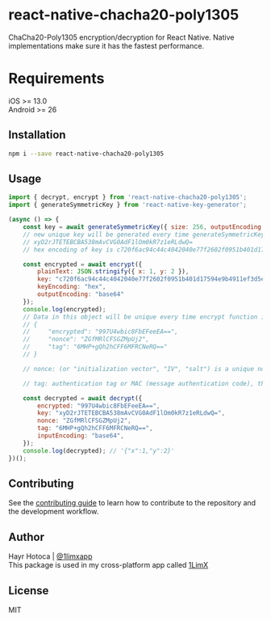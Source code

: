 # react-native-chacha20-poly1305

ChaCha20-Poly1305 encryption/decryption for React Native.  Native implementations make sure it has the fastest performance.

# Requirements
iOS >= 13.0\
Android >= 26

## Installation

```sh
npm i --save react-native-chacha20-poly1305
```

## Usage

```js
import { decrypt, encrypt } from 'react-native-chacha20-poly1305';
import { generateSymmetricKey } from 'react-native-key-generator';

(async () => {
    const key = await generateSymmetricKey({ size: 256, outputEncoding: "base64" });
    // new unique key will be generated every time generateSymmetricKey is run
    // xyD2rJTETEBCBA538mAvCVG0AdF1lOm0kR7z1eRLdwQ=
    // hex encoding of key is c720f6ac94c44c4042040e77f2602f0951b401d17594e9b4911ef3d5e44b7704

    const encrypted = await encrypt({
        plainText: JSON.stringify({ x: 1, y: 2 }),
        key: "c720f6ac94c44c4042040e77f2602f0951b401d17594e9b4911ef3d5e44b7704",
        keyEncoding: "hex",
        outputEncoding: "base64"
    });
    console.log(encrypted);
    // Data in this object will be unique every time encrypt function is run
    // {
    //     "encrypted": "997U4wbic8FbEFeeEA==",
    //     "nonce": "ZGfMRlCFSGZMpUj2",
    //     "tag": "6MHP+gQh2hCFF6MFRCNeRQ=="
    // }

    // nonce: (or "initialization vector", "IV", "salt") is a unique non-secret sequence of data required by most cipher (encryption) algorithms, making the ciphertext (encrypted data) unique despite the same key

    // tag: authentication tag or MAC (message authentication code), the algorithm uses it to verify whether or not the ciphertext (encrypted data) and/or associated data have been modified.

    const decrypted = await decrypt({
        encrypted: "997U4wbic8FbEFeeEA==",
        key: "xyD2rJTETEBCBA538mAvCVG0AdF1lOm0kR7z1eRLdwQ=",
        nonce: "ZGfMRlCFSGZMpUj2",
        tag: "6MHP+gQh2hCFF6MFRCNeRQ==",
        inputEncoding: "base64",
    });
    console.log(decrypted); // '{"x":1,"y":2}'
})();
```

## Contributing

See the [contributing guide](CONTRIBUTING.md) to learn how to contribute to the repository and the development workflow.

## Author

Hayr Hotoca | [@1limxapp](https://twitter.com/1limxapp)\
This package is used in my cross-platform app called [1LimX](https://1limx.com/)
## License

MIT
